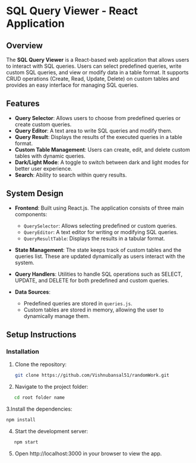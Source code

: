 # SQL Query Viewer - React Application

## Overview
The **SQL Query Viewer** is a React-based web application that allows users to interact with SQL queries. Users can select predefined queries, write custom SQL queries, and view or modify data in a table format. It supports CRUD operations (Create, Read, Update, Delete) on custom tables and provides an easy interface for managing SQL queries.

## Features
- **Query Selector**: Allows users to choose from predefined queries or create custom queries.
- **Query Editor**: A text area to write SQL queries and modify them.
- **Query Result**: Displays the results of the executed queries in a table format.
- **Custom Table Management**: Users can create, edit, and delete custom tables with dynamic queries.
- **Dark/Light Mode**: A toggle to switch between dark and light modes for better user experience.
- **Search**: Ability to search within query results.

## System Design
- **Frontend**: Built using React.js. The application consists of three main components:
  - `QuerySelector`: Allows selecting predefined or custom queries.
  - `QueryEditor`: A text editor for writing or modifying SQL queries.
  - `QueryResultTable`: Displays the results in a tabular format.
  
- **State Management**: The state keeps track of custom tables and the queries list. These are updated dynamically as users interact with the system.

- **Query Handlers**: Utilities to handle SQL operations such as SELECT, UPDATE, and DELETE for both predefined and custom queries.

- **Data Sources**: 
  - Predefined queries are stored in `queries.js`.
  - Custom tables are stored in memory, allowing the user to dynamically manage them.

## Setup Instructions

### Installation

1. Clone the repository:
   ```bash
   git clone https://github.com/Vishnubansal51/randomWork.git
2. Navigate to the project folder:
 ```bash
    cd root folder name
  ```
3.Install the dependencies:
  ```bash
 npm install
```
4. Start the development server:
  ```bash
     npm start
  ```
5. Open http://localhost:3000 in your browser to view the app.


